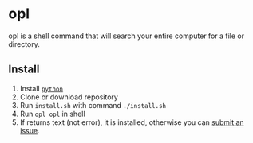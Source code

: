 # opl
opl is a shell command that will search your entire computer for a file or directory.

## Install

1. Install [`python`](https://python.org)
2. Clone or download repository
3. Run `install.sh` with command `./install.sh`
4. Run `opl opl` in shell
5. If returns text (not error), it is installed, otherwise you can [submit an issue](https://github.com/TheRealPenguin12/opl/issues).
